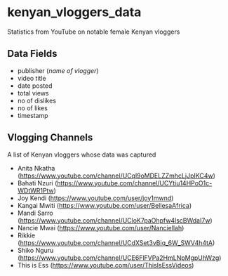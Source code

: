 # kenyan_vloggers_data
Statistics from YouTube on notable female Kenyan vloggers

## Data Fields
* publisher (*name of vlogger*)
* video title
* date posted
* total views
* no of dislikes
* no of likes
* timestamp

## Vlogging Channels
A list of Kenyan vloggers whose data was captured
* Anita Nkatha (https://www.youtube.com/channel/UCql9oMDELZZmhcLjJpIKC4w)
* Bahati Nzuri (https://www.youtube.com/channel/UCYtiu14HPoO1c-WDtWR1Ptw)
* Joy Kendi (https://www.youtube.com/user/joy1mwnd)
* Kangai Mwiti (https://www.youtube.com/user/BellesaAfrica)
* Mandi Sarro (https://www.youtube.com/channel/UCloK7paOhpfw4lscBWdaI7w)
* Nancie Mwai (https://www.youtube.com/user/Nanciellah)
* Rikkie (https://www.youtube.com/channel/UCdXSet3vBiq_6W_SWV4h4tA)
* Shiko Nguru (https://www.youtube.com/channel/UCE6FlFVPa2HmLNpMgpUhWzg)
* This is Ess (https://www.youtube.com/user/ThisIsEssVideos)








